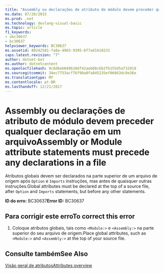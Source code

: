 ```yaml
---
title: "Assembly ou declarações de atributo de módulo devem preceder qualquer declaração em um arquivo"
ms.date: 07/20/2015
ms.prod: .net
ms.technology: devlang-visual-basic
ms.topic: article
f1_keywords:
- vbc30637
- bc30637
helpviewer_keywords: BC30637
ms.assetid: 80242581-fa8a-4903-9395-6f7ad1610231
caps.latest.revision: "7"
author: dotnet-bot
ms.author: dotnetcontent
ms.openlocfilehash: 9c8d6eb049b28df42aeb08c6b2fb155d5af32918
ms.sourcegitcommit: 34ec7753acf76f90a0fa845235ef06663dc9e36e
ms.translationtype: MT
ms.contentlocale: pt-BR
ms.lasthandoff: 12/21/2017
---
```

# <a name="assembly-or-module-attribute-statements-must-precede-any-declarations-in-a-file"></a><span data-ttu-id="75617-102">Assembly ou declarações de atributo de módulo devem preceder qualquer declaração em um arquivo</span><span class="sxs-lookup"><span data-stu-id="75617-102">Assembly or Module attribute statements must precede any declarations in a file</span></span>
<span data-ttu-id="75617-103">Atributos globais devem ser declarados na parte superior de um arquivo de origem após `Option` e `Imports` instruções, mas antes de quaisquer outras instruções.</span><span class="sxs-lookup"><span data-stu-id="75617-103">Global attributes must be declared at the top of a source file, after `Option` and `Imports` statements, but before any other statements.</span></span>  
  
 <span data-ttu-id="75617-104">**ID do erro:** BC30637</span><span class="sxs-lookup"><span data-stu-id="75617-104">**Error ID:** BC30637</span></span>  
  
## <a name="to-correct-this-error"></a><span data-ttu-id="75617-105">Para corrigir este erro</span><span class="sxs-lookup"><span data-stu-id="75617-105">To correct this error</span></span>  
  
1.  <span data-ttu-id="75617-106">Coloque atributos globais, tais como `<Module:>` e `<Assembly:>` na parte superior do seu arquivo de origem.</span><span class="sxs-lookup"><span data-stu-id="75617-106">Place global attributes, such as `<Module:>` and `<Assembly:>` at the top of your source file.</span></span>  
  
## <a name="see-also"></a><span data-ttu-id="75617-107">Consulte também</span><span class="sxs-lookup"><span data-stu-id="75617-107">See Also</span></span>  
 [<span data-ttu-id="75617-108">Visão geral de atributos</span><span class="sxs-lookup"><span data-stu-id="75617-108">Attributes overview</span></span>](~/docs/visual-basic/programming-guide/concepts/attributes/index.md)  
 
